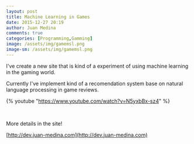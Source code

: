 ```yaml
---
layout: post
title: Machine Learning in Games
date: 2015-12-27 20:19
author: Juan Medina
comments: true
categories: [Programming,Gamming]
image: /assets/img/gamemsl.png
image-sm: /assets/img/gamemsl.png
---
```

I've create a new site that is kind of a experiment of using machine learning in the gaming world.

Currently I've implement kind of a recomendation system base on natural language processing in game reviews.

{% youtube "https://www.youtube.com/watch?v=N5yxbBx-sz4" %}

<br/>

More details in the site!

[http://dev.juan-medina.com](http://dev.juan-medina.com)
